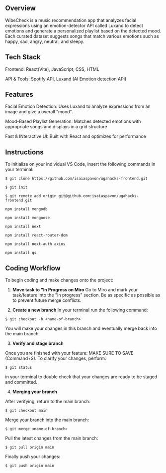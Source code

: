 ## Overview

WibeCheck is a music recommendation app that analyzes facial expressions using an emotion-detector API called Luxand to detect emotions and generate a personalized playlist based on the detected mood. Each curated dataset suggests songs that match various emotions such as happy, sad, angry, neutral, and sleepy.

## Tech Stack

Frontend: React(Vite), JavaScript, CSS, HTML

API & Tools: Spotify API, Luxand (AI Emotion detection API)

## Features

Facial Emotion Detection: Uses Luxand to analyze expressions from an image and give a overall "mood".

Mood-Based Playlist Generation: Matches detected emotions with appropriate songs and displays in a grid structure

Fast & INteractive UI: Built with React and optimizes for performance

## Instructions

To initialize on your individual VS Code, insert the following commands in your terminal:

```
$ git clone https://github.com/isaiaspavon/ugahacks-frontend.git
```

```
$ git init
```

```
$ git remote add origin git@github.com:isaiaspavon/ugahacks-frontend.git
```
<!--
```
$ npm install
```

```
$ npm install react@18.2.0 react-dom@18.2.0
```

```
$ npm install react-router-dom@6.27.0
```

```
npm i bcryptjs
```

```
npx auth secret
```
-->

```
npm install mongodb
```

```
npm install mongoose
```

```
npm install next
```

```
npm install react-router-dom 
```

```
npm install next-auth axios
```

```
npm install qs
```

## Coding Workflow

To begin coding and make changes onto the project:

1. **Move task to "In Progress on Miro**
Go to Miro and mark your task/feature into the "In progress" section. Be as specific as possible as to prevent future merge conflicts.

2. **Create a new branch**
In your terminal run the following command:

```
$ git checkout -b <name-of-branch> 
```

You will make your changes in this branch and eventually merge back into the main branch.

3. **Verify and stage branch**

Once you are finished with your feature: MAKE SURE TO SAVE (Command+S). To clarify your changes, perform: 
```
$ git status
```

 in your terminal to double check that your changes are ready to be staged and committed. 

4. **Merging your branch**

After verifying, return to the main branch:

```
$ git checkout main
```

Merge your branch into the main branch:

```
$ git merge <name-of-branch>
```

Pull the latest changes from the main branch:
 
 ```
 $ git pull origin main
 ```
 
Finally push your changes:

```  
$ git push origin main
```




<!--
# React + Vite

This template provides a minimal setup to get React working in Vite with HMR and some ESLint rules.

Currently, two official plugins are available:

- [@vitejs/plugin-react](https://github.com/vitejs/vite-plugin-react/blob/main/packages/plugin-react/README.md) uses [Babel](https://babeljs.io/) for Fast Refresh
- [@vitejs/plugin-react-swc](https://github.com/vitejs/vite-plugin-react-swc) uses [SWC](https://swc.rs/) for Fast Refresh
-->